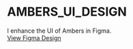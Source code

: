 # AMBERS_UI_DESIGN
I enhance the UI of Ambers in Figma.  
[View Figma Design](https://www.figma.com/design/p7XRhrz1dnYEyYJRePKJK2/AMBERS?node-id=79-53&t=ayY36CJCLIrXFSk4-0)
